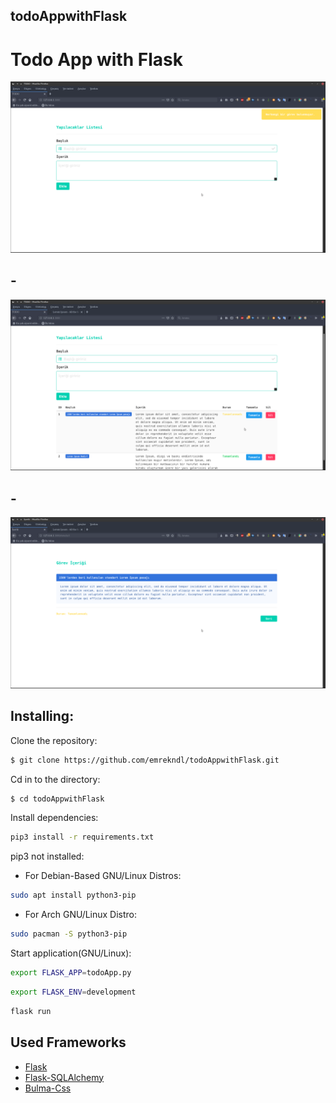 ## todoAppwithFlask
# Todo App with Flask

![Screenshot](screenShot1.png)
## -
![Screenshot](screenShot2.png)
## -
![Screenshot](screenShot3.png)

## Installing:
Clone the repository:
```sh
$ git clone https://github.com/emrekndl/todoAppwithFlask.git
```
Cd in to the directory:
```sh
$ cd todoAppwithFlask
```
Install dependencies:
```sh
pip3 install -r requirements.txt
```
pip3 not installed:
- For Debian-Based GNU/Linux Distros:
```sh
sudo apt install python3-pip 
```
- For Arch GNU/Linux Distro:
```sh
sudo pacman -S python3-pip
```
Start application(GNU/Linux):

```sh
export FLASK_APP=todoApp.py
```
```sh
export FLASK_ENV=development
```
```sh
flask run
```

## Used Frameworks

* [Flask](flask.pocoo.org/)
* [Flask-SQLAlchemy](https://flask-sqlalchemy.palletsprojects.com/en/2.x/) 
* [Bulma-Css](https://bulma.io/) 



